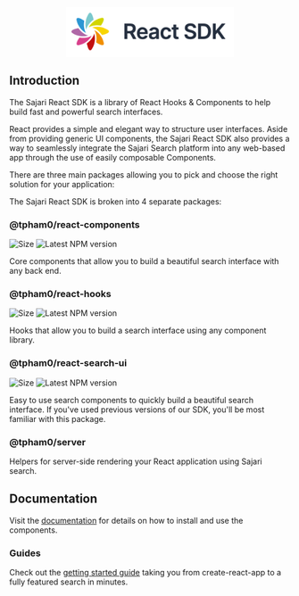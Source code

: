 <p align="center">
 <img src="https://github.com/sajari/sdk-react/blob/master/docs/public/logo.png" width="300px" style="display: block; margin-left: auto; margin-right: auto;">
</p>

## Introduction

The Sajari React SDK is a library of React Hooks & Components to help build fast and powerful search interfaces.

React provides a simple and elegant way to structure user interfaces. Aside from providing generic UI components, the Sajari React SDK also provides a way to seamlessly integrate the Sajari Search platform into any web-based app through the use of easily composable Components.

There are three main packages allowing you to pick and choose the right solution for your application:

The Sajari React SDK is broken into 4 separate packages:

### @tpham0/react-components

<img src="https://badgen.net/bundlephobia/minzip/@tpham0/react-components?cache=300" alt="Size"> <img src="https://badgen.net/npm/v/@tpham0/react-components?cache=300" alt="Latest NPM version">

Core components that allow you to build a beautiful search interface with any back end.

### @tpham0/react-hooks

<img src="https://badgen.net/bundlephobia/minzip/@tpham0/react-hooks?cache=300" alt="Size"> <img src="https://badgen.net/npm/v/@tpham0/react-hooks?cache=300" alt="Latest NPM version">

Hooks that allow you to build a search interface using any component library.

### @tpham0/react-search-ui

<img src="https://badgen.net/bundlephobia/minzip/@tpham0/react-search-ui?cache=300" alt="Size"> <img src="https://badgen.net/npm/v/@tpham0/react-search-ui?cache=300" alt="Latest NPM version">

Easy to use search components to quickly build a beautiful search interface. If you've used previous versions of our SDK, you'll be most familiar with this package.

### @tpham0/server

Helpers for server-side rendering your React application using Sajari search.

## Documentation

Visit the [documentation](https://react.docs.sajari.com) for details on how to install and use the components.

### Guides

Check out the [getting started guide](https://github.com/sajari/sdk-react-guide) taking you from create-react-app to a fully featured search in minutes.
